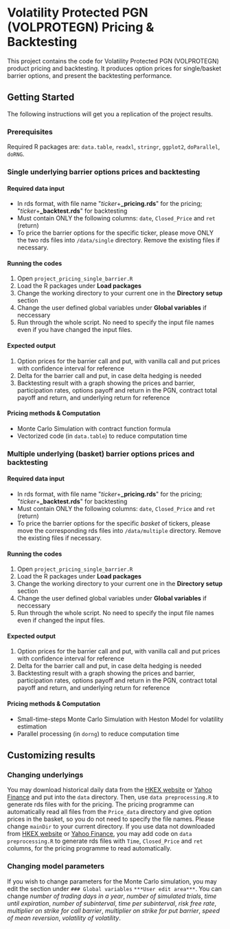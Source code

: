 # Volatility Protected PGN (VOLPROTEGN) Pricing & Backtesting
This project contains the code for Volatility Protected PGN (VOLPROTEGN) product pricing and backtesting. It produces option prices for single/basket barrier options, and present the backtesting performance.

## Getting Started
The following instructions will get you a replication of the project results.

### Prerequisites
Required R packages are: `data.table`, `readxl`, `stringr`, `ggplot2`, `doParallel`, `doRNG`. 

### Single underlying barrier options prices and backtesting
#### Required data input
- In rds format, with file name "*ticker*+**_pricing.rds**" for the pricing; "*ticker*+**_backtest.rds**" for backtesting
- Must contain ONLY the following columns: `date`, `Closed_Price` and `ret` (return)
- To price the barrier options for the specific ticker, please move ONLY the two rds files into `/data/single` directory. Remove the existing files if necessary.
#### Running the codes
1. Open `project_pricing_single_barrier.R`
2. Load the R packages under **Load packages**
3. Change the working directory to your current one in the **Directory setup** section
4. Change the user defined global variables under **Global variables** if neccessary
5. Run through the whole script. No need to specify the input file names even if you have changed the input files.
#### Expected output
1. Option prices for the barrier call and put, with vanilla call and put prices with confidence interval for reference
2. Delta for the barrier call and put, in case delta hedging is needed
3. Backtesting result with a graph showing the prices and barrier, participation rates, options payoff and return in the PGN, contract total payoff and return, and underlying return for reference
#### Pricing methods & Computation
- Monte Carlo Simulation with contract function formula
- Vectorized code (in `data.table`) to reduce computation time

### Multiple underlying (basket) barrier options prices and backtesting
#### Required data input
- In rds format, with file name "*ticker*+**_pricing.rds**" for the pricing; "*ticker*+**_backtest.rds**" for backtesting
- Must contain ONLY the following columns: `date`, `Closed_Price` and `ret` (return)
- To price the barrier options for the specific *basket* of tickers, please move the corresponding rds files into `/data/multiple` directory. Remove the existing files if necessary.
#### Running the codes
1. Open `project_pricing_single_barrier.R`
2. Load the R packages under **Load packages**
3. Change the working directory to your current one in the **Directory setup** section
4. Change the user defined global variables under **Global variables** if neccessary
5. Run through the whole script. No need to specify the input file names even if changed the input files.
#### Expected output
1. Option prices for the barrier call and put, with vanilla call and put prices with confidence interval for reference
2. Delta for the barrier call and put, in case delta hedging is needed
3. Backtesting result with a graph showing the prices and barrier, participation rates, options payoff and return in the PGN, contract total payoff and return, and underlying return for reference
#### Pricing methods & Computation
- Small-time-steps Monte Carlo Simulation with Heston Model for volatility estimation
- Parallel processing (in `dorng`) to reduce computation time

## Customizing results
### Changing underlyings
You may download historical daily data from the [HKEX website](https://www.hkex.com.hk/?sc_lang=en) or [Yahoo Finance](https://finance.yahoo.com/) and put into the `data` directory. Then, use `data preprocessing.R` to generate rds files with for the pricing. The pricing programme can automatically read all files from the `Price_data` directory and give option prices in the basket, so you do not need to specify the file names. Please change `mainDir` to your current directory. 
If you use data not downloaded from [HKEX website](https://www.hkex.com.hk/?sc_lang=en) or [Yahoo Finance](https://finance.yahoo.com/), you may add code on `data preprocessing.R` to generate rds files with `Time`, `Closed_Price` and `ret` columns, for the pricing programme to read automatically. 

### Changing model parameters 
If you wish to change parameters for the Monte Carlo simulation, you may edit the section under `### Global variables` `***User edit area***`. You can change _number of trading days in a year_, _number of simulated trials_, _time until expiration_, _number of subinterval_, _time per subinterval_, _risk free rate_, _multiplier on strike for call barrier_, _multiplier on strike for put barrier_, _speed of mean reversion_, _volatility of volatility_.

